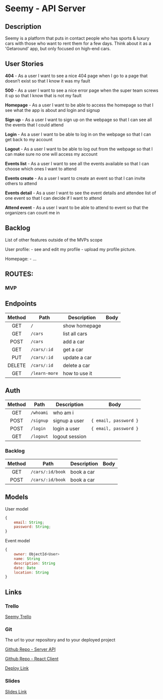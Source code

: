 # Seemy - API Server

## Description

Seemy is a platform that puts in contact people who has sports & luxury cars with those who want to rent them for a few days. Think about it as a 'Getaround' app, but only focused on high-end cars.

## User Stories

**404** - As a user I want to see a nice 404 page when I go to a page that doesn’t exist so that I know it was my fault

**500** - As a user I want to see a nice error page when the super team screws it up so that I know that is not my fault

**Homepage** - As a user I want to be able to access the homepage so that I see what the app is about and login and signup

**Sign up** - As a user I want to sign up on the webpage so that I can see all the events that I could attend

**Login** - As a user I want to be able to log in on the webpage so that I can get back to my account

**Logout** - As a user I want to be able to log out from the webpage so that I can make sure no one will access my account

**Events list** - As a user I want to see all the events available so that I can choose which ones I want to attend

**Events create** - As a user I want to create an event so that I can invite others to attend

**Events detail** - As a user I want to see the event details and attendee list of one event so that I can decide if I want to attend

**Attend event** - As a user I want to be able to attend to event so that the organizers can count me in

## Backlog

List of other features outside of the MVPs scope

User profile: - see and edit my profile - upload my profile picture.

Homepage: - …

## ROUTES:

### MVP

## Endpoints

| Method | Path           | Description      | Body                            |
| :----: | -------------- | ---------------- | ------------------------------- |
|  GET   | `/`            | show homepage    |                                 |
|  GET   | `/cars`        | list all cars    |                                 |
|  POST  | `/cars`        | add a car        |                                 |
|  GET   | `/cars/:id`    | get a car        |                                 |
|  PUT   | `/cars/:id`    | update a car     |                                 |
| DELETE | `/cars/:id`    | delete a car     |                                 |
|  GET   | `/learn-more`  | how to use it    |                                 |

## Auth

| Method | Path      | Description    | Body                     |
| :----: | --------- | -------------- | ------------------------ |
|  GET   | `/whoami` | who am i       |                          |
|  POST  | `/signup` | signup a user  | `{ email, password }`    |
|  POST  | `/login`  | login a user   | `{ email, password }`    |
|  GET   | `/logout` | logout session |                          |

### Backlog

| Method | Path              | Description    | Body                     |
| :----: | ----------------  | -------------- | ------------------------ |
|  GET   | `/cars/:id/book`  | book a car     |                          |
|  POST  | `/cars/:id/book`  | book a car     |                          |

## Models

User model

```javascript
{
	email: String;
	password: String;
}
```

Event model

```javascript
{
	owner: ObjectId<User>
	name: String
	description: String
	date: Date
	location: String
}
```

## Links

### Trello

[Seemy Trello](https://trello.com/b/gNnluUYp/ironhack-module3-project)

### Git

The url to your repository and to your deployed project

[Github Repo - Server API](https://github.com/Pablolo/seemy-express-server)

[Github Repo - React Client](https://github.com/Pablolo/seemy-react-client)


[Deploy Link](http://heroku.com/)

### Slides

[Slides Link](http://slides.com/)
